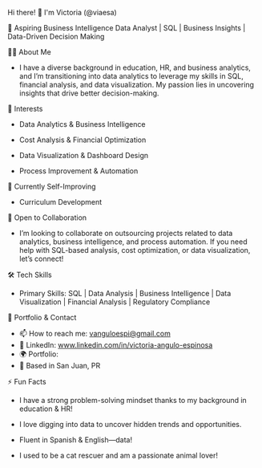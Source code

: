 Hi there! 👋 I'm Victoria (@viaesa)

🚀 Aspiring Business Intelligence Data Analyst | SQL | Business Insights | Data-Driven Decision Making

👩‍💻 About Me

- I have a diverse background in education, HR, and business analytics, and I’m transitioning into data analytics to leverage my skills in SQL, financial analysis, and data visualization. My passion lies in uncovering insights that drive better decision-making.

👀 Interests

- Data Analytics & Business Intelligence

- Cost Analysis & Financial Optimization

- Data Visualization & Dashboard Design

- Process Improvement & Automation

🌱 Currently Self-Improving

- Curriculum Development

💼 Open to Collaboration

- I’m looking to collaborate on outsourcing projects related to data analytics, business intelligence, and process automation. If you need help with SQL-based analysis, cost optimization, or data visualization, let’s connect!

🛠️ Tech Skills

- Primary Skills: SQL | Data Analysis | Business Intelligence | Data Visualization | Financial Analysis | Regulatory Compliance

📂 Portfolio & Contact

- 📫 How to reach me: vanguloespi@gmail.com
- 🔗 LinkedIn: www.linkedin.com/in/victoria-angulo-espinosa
- 🌍 Portfolio: 
- 📍 Based in San Juan, PR

⚡ Fun Facts

- I have a strong problem-solving mindset thanks to my background in education & HR!

- I love digging into data to uncover hidden trends and opportunities.

- Fluent in Spanish & English—data!

- I used to be a cat rescuer and am a passionate animal lover!
<!---
viaesa/viaesa is a ✨ special ✨ repository because its `README.md` (this file) appears on your GitHub profile.
You can click the Preview link to take a look at your changes.
--->
